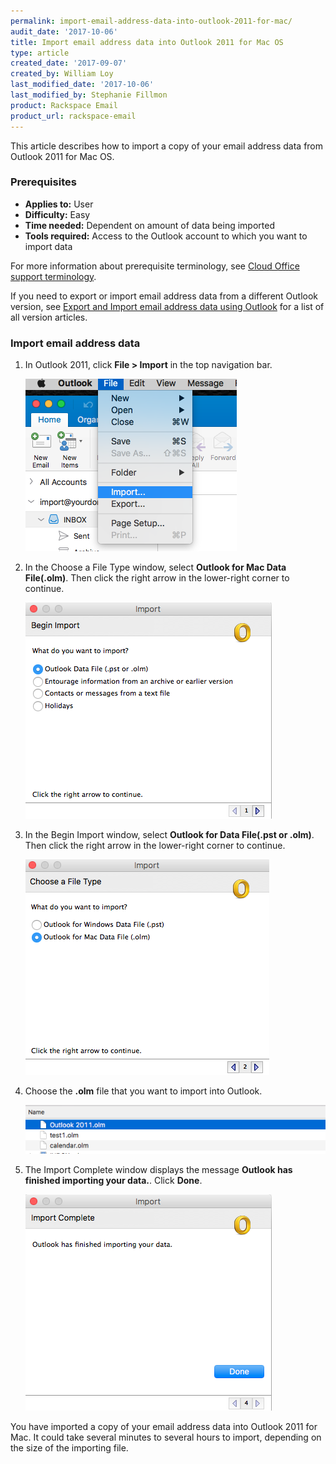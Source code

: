```yaml
---
permalink: import-email-address-data-into-outlook-2011-for-mac/
audit_date: '2017-10-06'
title: Import email address data into Outlook 2011 for Mac OS
type: article
created_date: '2017-09-07'
created_by: William Loy
last_modified_date: '2017-10-06'
last_modified_by: Stephanie Fillmon
product: Rackspace Email
product_url: rackspace-email
---
```


This article describes how to import a copy of your email address data from Outlook 2011 for Mac OS.

### Prerequisites

- **Applies to:** User
- **Difficulty:** Easy
- **Time needed:** Dependent on amount of data being imported
- **Tools required:**  Access to the Outlook account to which you want to import data

For more information about prerequisite terminology, see [Cloud Office support terminology](/support/how-to/cloud-office-support-terminology/).

If you need to export or import email address data from a different Outlook version, see [Export and Import email address data using Outlook](/support/how-to/export-and-import-email-address-data-using-outlook) for a list of all version articles.

### Import email address data

1. In Outlook 2011, click **File > Import** in the top navigation bar.

    <img src="file_import2011.png" />

2. In the Choose a File Type window, select **Outlook for Mac Data File(.olm)**. Then click the right arrow in the lower-right corner to continue.

    <img src="outlook_olm2011.png" />

3. In the Begin Import window, select **Outlook for Data File(.pst or .olm)**. Then click the right arrow in the lower-right corner to continue.

    <img src="file_type2011.png" />

4. Choose the **.olm** file that you want to import into Outlook.

    <img src="choose_olm2011.png" />

5. The Import Complete window displays the message **Outlook has finished importing your data.**. Click **Done**.

    <img src="import_complete2011.png" />

You have imported a copy of your email address data into Outlook 2011 for Mac. It could take several minutes to several hours to import, depending on the size of the importing file.
